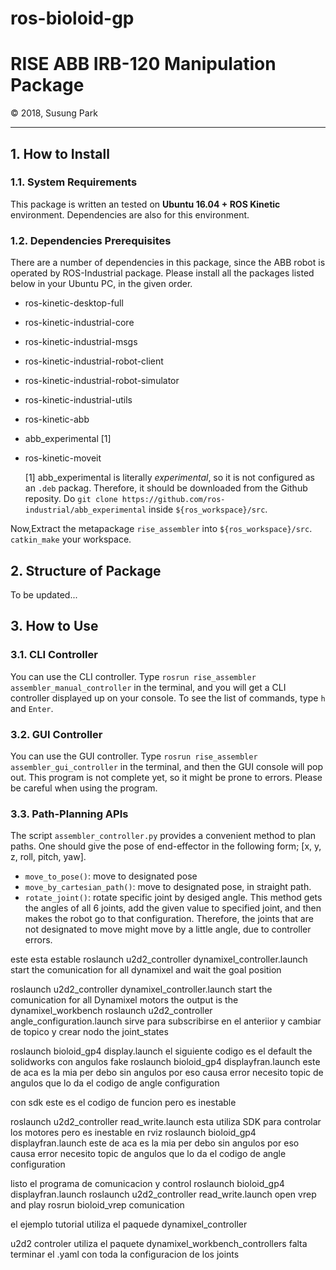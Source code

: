 # ros-bioloid-gp


<h1 style="border:none"> RISE ABB IRB-120 Manipulation Package </h1>
&copy; 2018, Susung Park

<hr>

## 1. How to Install

### 1.1. System Requirements

This package is written an tested on **Ubuntu 16.04 + ROS Kinetic** environment. Dependencies are also for this environment.

### 1.2. Dependencies Prerequisites

There are a number of dependencies in this package, since the ABB robot is operated by ROS-Industrial package. Please install all the packages listed below in your Ubuntu PC, in the given order.

* ros-kinetic-desktop-full
* ros-kinetic-industrial-core
* ros-kinetic-industrial-msgs
* ros-kinetic-industrial-robot-client
* ros-kinetic-industrial-robot-simulator
* ros-kinetic-industrial-utils
* ros-kinetic-abb
* abb_experimental [1]
* ros-kinetic-moveit

    [1] abb_experimental is literally *experimental*, so it is not configured as an `.deb` packag. Therefore, it should be downloaded from the Github reposity. Do `git clone https://github.com/ros-industrial/abb_experimental` inside `${ros_workspace}/src`.

Now,Extract the metapackage `rise_assembler` into `${ros_workspace}/src`. `catkin_make` your workspace.


## 2. Structure of Package

To be updated...


## 3. How to Use

### 3.1. CLI Controller

You can use the CLI controller. Type `rosrun rise_assembler assembler_manual_controller` in the terminal, and you will get a CLI controller displayed up on your console. To see the list of commands, type `h` and `Enter`.

### 3.2. GUI Controller

You can use the GUI controller. Type `rosrun rise_assembler assembler_gui_controller` in the terminal, and then the GUI console will pop out. This program is not complete yet, so it might be prone to errors. Please be careful when using the program.

### 3.3. Path-Planning APIs

The script `assembler_controller.py` provides a convenient method to plan paths. One should give the pose of end-effector in the following form; [x, y, z, roll, pitch, yaw].

* `move_to_pose()`: move to designated pose 
* `move_by_cartesian_path()`: move to designated pose, in straight path.
* `rotate_joint()`: rotate specific joint by desiged angle. This method gets the angles of all 6 joints, add the given value to specified joint, and then makes the robot go to that configuration. Therefore, the joints that are not designated to move might move by a little angle, due to controller errors.




















































este esta estable 
roslaunch u2d2_controller dynamixel_controller.launch      start the comunication for all dynamixel and wait the goal position

roslaunch u2d2_controller dynamixel_controller.launch      start the comunication for all Dynamixel motors   the output is the dynamixel_workbench
roslaunch u2d2_controller angle_configuration.launch       sirve para subscribirse en el anteriior y cambiar de topico y crear nodo the joint_states

roslaunch bioloid_gp4 display.launch           el siguiente codigo es el default the solidworks con angulos fake
roslaunch bioloid_gp4 displayfran.launch       este de aca es la mia per debo sin angulos por eso causa error necesito topic de angulos que lo da el codigo de angle configuration



con sdk este es el codigo de funcion  pero es inestable 
      
roslaunch u2d2_controller read_write.launch    esta utiliza SDK para controlar los motores pero es inestable en rviz
roslaunch bioloid_gp4 displayfran.launch       este de aca es la mia per debo sin angulos por eso causa error necesito topic de angulos que lo da el codigo de angle configuration



listo el programa de comunicacion y control 
roslaunch bioloid_gp4 displayfran.launch
roslaunch u2d2_controller read_write.launch
open vrep and play
rosrun bioloid_vrep comunication




el ejemplo tutorial utiliza el paquede dynamixel_controller

u2d2 controler utiliza el paquete dynamixel_workbench_controllers falta terminar el .yaml con toda la configuracion de los joints


